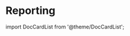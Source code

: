 ﻿---
description: This section provides information about reports that you can generate in Syskit Point.
---

# Reporting

import DocCardList from '@theme/DocCardList';

<DocCardList />